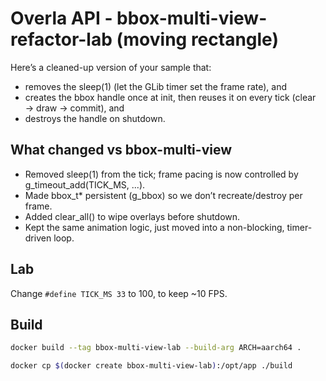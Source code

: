 # Overla API - bbox-multi-view-refactor-lab (moving rectangle)

Here’s a cleaned-up version of your sample that:

- removes the sleep(1) (let the GLib timer set the frame rate), and
- creates the bbox handle once at init, then reuses it on every tick (clear → draw → commit), and
- destroys the handle on shutdown.

## What changed vs bbox-multi-view

- Removed sleep(1) from the tick; frame pacing is now controlled by g_timeout_add(TICK_MS, ...).
- Made bbox_t* persistent (g_bbox) so we don’t recreate/destroy per frame.
- Added clear_all() to wipe overlays before shutdown.
- Kept the same animation logic, just moved into a non-blocking, timer-driven loop.

## Lab

Change `#define TICK_MS 33` to 100, to keep ~10 FPS.


## Build

```bash
docker build --tag bbox-multi-view-lab --build-arg ARCH=aarch64 .
```
```bash
docker cp $(docker create bbox-multi-view-lab):/opt/app ./build
```
